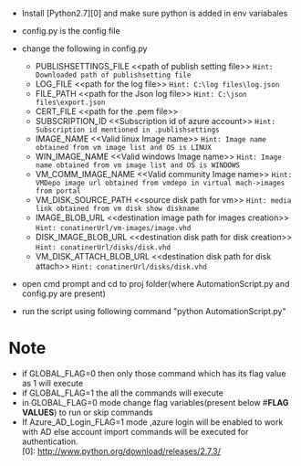 * Install [Python2.7][0] and make sure python is added in env variabales
* config.py is the config file
* change the following in config.py
	* PUBLISHSETTINGS_FILE <\<path of publish setting file>>	`Hint: Downloaded path of publishsetting file`
	* LOG_FILE <\<path for the log file>>			`Hint: C:\log files\log.json`
	* FILE_PATH <\<path for the Json log file>>		`Hint: C:\json files\export.json`
	* CERT_FILE <\<path for the .pem file>>
	* SUBSCRIPTION_ID <\<Subscription id of azure account>>	`Hint: Subscription id mentioned in .publishsettings `
	* IMAGE_NAME <\<Valid linux Image name>>	`Hint: Image name obtained from vm image list and OS is LINUX `
	* WIN_IMAGE_NAME <\<Valid windows Image name>>	`Hint: Image name obtained from vm image list and OS is WINDOWS `
	* VM_COMM_IMAGE_NAME <\<Valid community Image name>>	`Hint: VMDepo image url obtained from vmdepo in virtual mach->images from portal`
	* VM_DISK_SOURCE_PATH <\<source disk path for vm>> `Hint: media link obtained from vm disk show diskname`
	* IMAGE_BLOB_URL <\<destination image path for images creation>> `Hint: conatinerUrl/vm-images/image.vhd`
	* DISK_IMAGE_BLOB_URL <\<destination disk path for disk creation>> `Hint: conatinerUrl/disks/disk.vhd`
	* VM_DISK_ATTACH_BLOB_URL <\<destination disk path for disk attach>> `Hint: conatinerUrl/disks/disk.vhd`
	
* open cmd prompt and cd to proj folder(where AutomationScript.py and config.py are present)
* run the script using following command "python AutomationScript.py"

# Note 
* if GLOBAL_FLAG=0 then only those command which has its flag value as 1 will execute
* if GLOBAL_FLAG=1 the all the commands will execute
* in GLOBAL_FLAG=0 mode change flag variables(present below #**FLAG VALUES**) to run or skip commands
* If Azure_AD_Login_FLAG=1 mode ,azure login will be enabled to work with AD else account import commands will be executed for authentication.  
[0]: http://www.python.org/download/releases/2.7.3/
